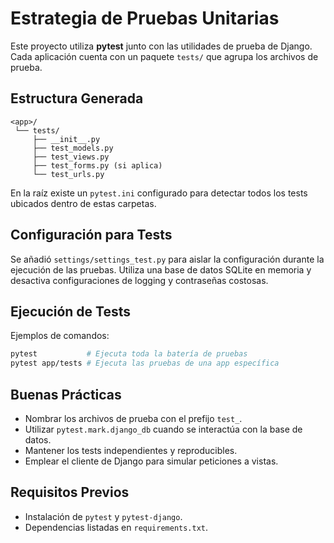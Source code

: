 # Estrategia de Pruebas Unitarias

Este proyecto utiliza **pytest** junto con las utilidades de prueba de Django. Cada aplicación cuenta con un paquete `tests/` que agrupa los archivos de prueba.

## Estructura Generada

```
<app>/
 └── tests/
     ├── __init__.py
     ├── test_models.py
     ├── test_views.py
     ├── test_forms.py (si aplica)
     └── test_urls.py
```

En la raíz existe un `pytest.ini` configurado para detectar todos los tests ubicados dentro de estas carpetas.

## Configuración para Tests

Se añadió `settings/settings_test.py` para aislar la configuración durante la ejecución de las pruebas. Utiliza una base de datos SQLite en memoria y desactiva configuraciones de logging y contraseñas costosas.

## Ejecución de Tests

Ejemplos de comandos:

```bash
pytest           # Ejecuta toda la batería de pruebas
pytest app/tests # Ejecuta las pruebas de una app específica
```

## Buenas Prácticas

- Nombrar los archivos de prueba con el prefijo `test_`.
- Utilizar `pytest.mark.django_db` cuando se interactúa con la base de datos.
- Mantener los tests independientes y reproducibles.
- Emplear el cliente de Django para simular peticiones a vistas.

## Requisitos Previos

- Instalación de `pytest` y `pytest-django`.
- Dependencias listadas en `requirements.txt`.
